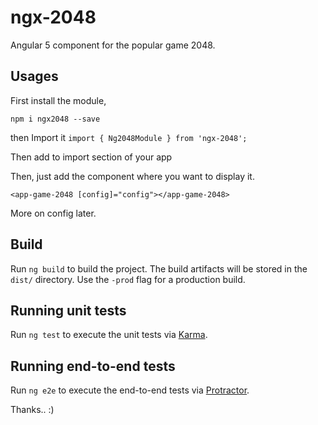 # ngx-2048

Angular 5 component for the popular game 2048.

## Usages

First install the module,

`npm i ngx2048 --save`

then Import it
`import { Ng2048Module } from 'ngx-2048';`

Then add to import section of your app

Then, just add the component where you want to display it.

`<app-game-2048 [config]="config"></app-game-2048>`

More on config later.

## Build

Run `ng build` to build the project. The build artifacts will be stored in the `dist/` directory. Use the `-prod` flag for a production build.

## Running unit tests

Run `ng test` to execute the unit tests via [Karma](https://karma-runner.github.io).

## Running end-to-end tests

Run `ng e2e` to execute the end-to-end tests via [Protractor](http://www.protractortest.org/).

Thanks.. :)